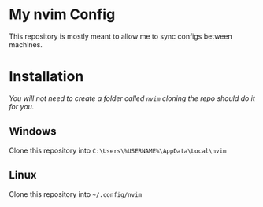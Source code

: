 # My nvim Config
This repository is mostly meant to allow me to sync configs between machines.

# Installation
*You will not need to create a folder called `nvim` cloning the repo should do it for you.*

## Windows
Clone this repository into `C:\Users\%USERNAME%\AppData\Local\nvim`

## Linux
Clone this repository into `~/.config/nvim`
